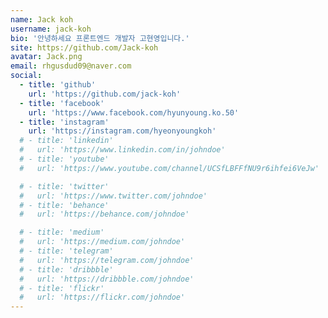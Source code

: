 ```yaml
---
name: Jack koh
username: jack-koh
bio: '안녕하세요 프론트엔드 개발자 고현영입니다.'
site: https://github.com/Jack-koh
avatar: Jack.png
email: rhgusdud09@naver.com
social:
  - title: 'github'
    url: 'https://github.com/jack-koh'
  - title: 'facebook'
    url: 'https://www.facebook.com/hyunyoung.ko.50'
  - title: 'instagram'
    url: 'https://instagram.com/hyeonyoungkoh'
  # - title: 'linkedin'
  #   url: 'https://www.linkedin.com/in/johndoe'
  # - title: 'youtube'
  #   url: 'https://www.youtube.com/channel/UCSfLBFFfNU9r6ihfei6VeJw'

  # - title: 'twitter'
  #   url: 'https://www.twitter.com/johndoe'
  # - title: 'behance'
  #   url: 'https://behance.com/johndoe'

  # - title: 'medium'
  #   url: 'https://medium.com/johndoe'
  # - title: 'telegram'
  #   url: 'https://telegram.com/johndoe'
  # - title: 'dribbble'
  #   url: 'https://dribbble.com/johndoe'
  # - title: 'flickr'
  #   url: 'https://flickr.com/johndoe'
---
```

